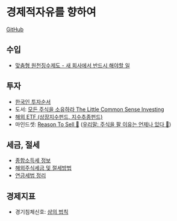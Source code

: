 
# 경제적자유를 향하여

[GitHub](https://github.com/somidad/financial-freedom-kr)

## 수입

- [맞춤형 원천징수제도 - 새 회사에서 반드시 해야할 일](./%EB%A7%9E%EC%B6%A4%ED%98%95%20%EC%9B%90%EC%B2%9C%EC%A7%95%EC%88%98%EC%A0%9C%EB%8F%84.md)

## 투자

- [한국인 투자순서](./%ED%95%9C%EA%B5%AD%EC%9D%B8%20%ED%88%AC%EC%9E%90%EC%88%9C%EC%84%9C.md)
- 도서: [모든 주식을 소유하라 The Little Common Sense Investing](./Books/%EB%AA%A8%EB%93%A0%20%EC%A3%BC%EC%8B%9D%EC%9D%84%20%EC%86%8C%EC%9C%A0%ED%95%98%EB%9D%BC%20The%20Little%20Common%20Sense%20Investing.md)
- [해외 ETF (상장지수펀드, 지수추종펀드)](./%ED%95%B4%EC%99%B8%20ETF%20(%EC%83%81%EC%9E%A5%EC%A7%80%EC%88%98%ED%8E%80%EB%93%9C,%20%EC%A7%80%EC%88%98%EC%B6%94%EC%A2%85%ED%8E%80%EB%93%9C).md)
- 마인드셋: [Reason To Sell 🔗](https://www.spilledcoffee.co/p/reasons-to-sell) ([우리말: 주식을 팔 이유는 언제나 있다 🔗](https://blog.naver.com/jeunkim/223535158290))

## 세금, 절세

- [종합소득세 정보](./%EC%A2%85%ED%95%A9%EC%86%8C%EB%93%9D%EC%84%B8%20%EC%A0%95%EB%B3%B4.md)
- [해외주식세금 및 절세방법](./%ED%95%B4%EC%99%B8%EC%A3%BC%EC%8B%9D%EC%84%B8%EA%B8%88%20%EB%B0%8F%20%EC%A0%88%EC%84%B8%EB%B0%A9%EB%B2%95.md)
- [연금세법 정리](./%EC%97%B0%EA%B8%88%EC%84%B8%EB%B2%95%20%EC%A0%95%EB%A6%AC.md)

## 경제지표

- 경기침체신호: [샴의 법칙](./%EC%83%B4%EC%9D%98%20%EB%B2%95%EC%B9%99.md)